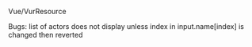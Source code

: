 Vue/VurResource

Bugs: list of actors does not display unless index in input.name[index] is changed then reverted